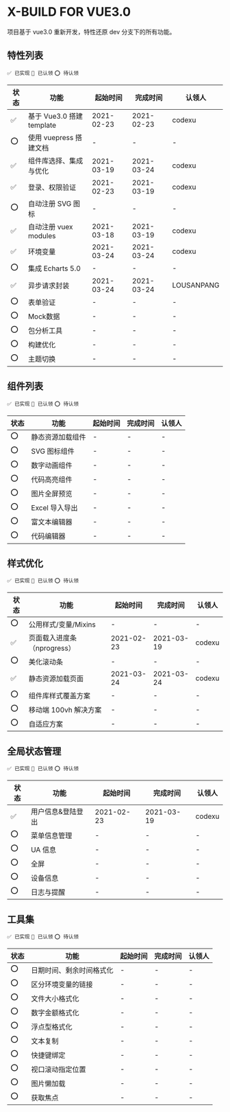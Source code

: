 # X-BUILD FOR VUE3.0

项目基于 vue3.0 重新开发，特性还原 dev 分支下的所有功能。

## 特性列表

`✅ 已实现` `💛 已认领` `⭕ 待认领`

| 状态 | 功能 | 起始时间 | 完成时间 | 认领人 |
| ---- | ---- | ---- | ---- | ---- |
| ✅ | 基于 Vue3.0 搭建 template | 2021-02-23 | 2021-02-23 | codexu |
| ⭕ | 使用 vuepress 搭建文档 | - | - | - |
| ✅ | 组件库选择、集成与优化 | 2021-03-19 | 2021-03-24 | codexu |
| ✅ | 登录、权限验证 | 2021-02-23 | 2021-03-19 | codexu |
| ⭕ | 自动注册 SVG 图标 | - | - | - |
| ✅ | 自动注册 vuex modules | 2021-03-18 | 2021-03-19 | codexu |
| ✅ | 环境变量 | 2021-03-24 | 2021-03-24 | codexu |
| ⭕ | 集成 Echarts 5.0 | - | - | - |
| ✅ | 异步请求封装 | 2021-03-24 | 2021-03-24 | LOUSANPANG |
| ⭕ | 表单验证 | - | - | - |
| ⭕ | Mock数据 | - | - | - |
| ⭕ | 包分析工具 | - | - | - |
| ⭕ | 构建优化 | - | - | - |
| ⭕ | 主题切换 | - | - | - |

## 组件列表

`✅ 已实现` `💛 已认领` `⭕ 待认领`

| 状态 | 功能 | 起始时间 | 完成时间 | 认领人 |
| ---- | ---- | ---- | ---- | ---- |
| ⭕ | 静态资源加载组件 | - | - | - |
| ⭕ | SVG 图标组件 | - | - | - |
| ⭕ | 数字动画组件 | - | - | - |
| ⭕ | 代码高亮组件 | - | - | - |
| ⭕ | 图片全屏预览 | - | - | - |
| ⭕ | Excel 导入导出 | - | - | - |
| ⭕ | 富文本编辑器 | - | - | - |
| ⭕ | 代码编辑器 | - | - | - |

## 样式优化

`✅ 已实现` `💛 已认领` `⭕ 待认领`

| 状态 | 功能 | 起始时间 | 完成时间 | 认领人 |
| ---- | ---- | ---- | ---- | ---- |
| ⭕ | 公用样式/变量/Mixins | - | - | - |
| ✅ | 页面载入进度条（nprogress） | 2021-02-23 | 2021-03-19 | codexu |
| ⭕ | 美化滚动条 | - | - | - |
| ✅ | 静态资源加载页面 | 2021-03-24 | 2021-03-24 | codexu |
| ⭕ | 组件库样式覆盖方案 | - | - | - |
| ⭕ | 移动端 100vh 解决方案 | - | - | - |
| ⭕ | 自适应方案 | - | - | - |

## 全局状态管理

`✅ 已实现` `💛 已认领` `⭕ 待认领`

| 状态 | 功能 | 起始时间 | 完成时间 | 认领人 |
| ---- | ---- | ---- | ---- | ---- |
| ✅ | 用户信息&登陆登出 | 2021-02-23 | 2021-03-19 | codexu |
| ⭕ | 菜单信息管理 | - | - | - |
| ⭕ | UA 信息 | - | - | - |
| ⭕ | 全屏 | - | - | - |
| ⭕ | 设备信息 | - | - | - |
| ⭕ | 日志与提醒 | - | - | - |

## 工具集

`✅ 已实现` `💛 已认领` `⭕ 待认领`

| 状态 | 功能 | 起始时间 | 完成时间 | 认领人 |
| ---- | ---- | ---- | ---- | ---- |
| ⭕ | 日期时间、剩余时间格式化 | - | - | - |
| ⭕ | 区分环境变量的链接 | - | - | - |
| ⭕ | 文件大小格式化 | - | - | - |
| ⭕ | 数字金额格式化 | - | - | - |
| ⭕ | 浮点型格式化 | - | - | - |
| ⭕ | 文本复制 | - | - | - |
| ⭕ | 快捷键绑定 | - | - | - |
| ⭕ | 视口滚动指定位置 | - | - | - |
| ⭕ | 图片懒加载 | - | - | - |
| ⭕ | 获取焦点 | - | - | - |
